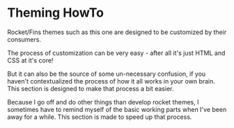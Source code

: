 # Theming HowTo

Rocket/Fins themes such as this one are designed to be customized by their consumers.

The process of customization can be very easy - after all it's just HTML and CSS at it's core!

But it can also be the source of some un-necessary confusion, if you haven't contextualized the process of how it all works in your own brain. This section is designed to make that process a bit easier.

Because I go off and do other things than develop rocket themes, I sometimes have to remind myself of the basic working parts when I've been away for a while. This section is made to speed up that process.
